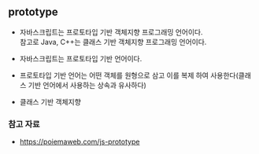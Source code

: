 ## prototype

- 자바스크립트는 프로토타입 기반 객체지향 프로그래밍 언어이다. <br>
  참고로 Java, C++는 클래스 기반 객체지향 프로그래밍 언어이다.

- 자바스크립트는 프로토타입 기반 언어이다.
- 프로토타입 기반 언어는 어떤 객체를 원형으로 삼고 이를 복제 하여 사용한다(클래스 기반 언어에서 사용하는 상속과 유사하다)

- 클래스 기반 객체지향

### 참고 자료

- https://poiemaweb.com/js-prototype
